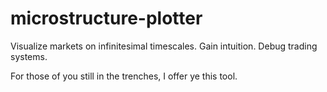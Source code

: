 # microstructure-plotter
Visualize markets on infinitesimal timescales. Gain intuition. Debug trading systems. 

For those of you still in the trenches, I offer ye this tool.